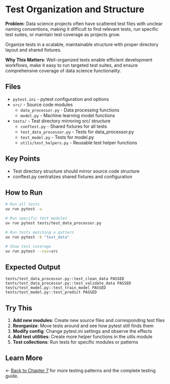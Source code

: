# Test Organization and Structure

**Problem**: Data science projects often have scattered test files with unclear naming conventions, making it difficult to find relevant tests, run specific test suites, or maintain test coverage as projects grow.

Organize tests in a scalable, maintainable structure with proper directory layout and shared fixtures.

**Why This Matters**: Well-organized tests enable efficient development workflows, make it easy to run targeted test suites, and ensure comprehensive coverage of data science functionality.

## Files

- `pytest.ini` - pytest configuration and options
- `src/` - Source code modules
  - `data_processor.py` - Data processing functions
  - `model.py` - Machine learning model functions
- `tests/` - Test directory mirroring src/ structure
  - `conftest.py` - Shared fixtures for all tests
  - `test_data_processor.py` - Tests for data_processor.py
  - `test_model.py` - Tests for model.py
  - `utils/test_helpers.py` - Reusable test helper functions

## Key Points

- Test directory structure should mirror source code structure
- conftest.py centralizes shared fixtures and configuration

## How to Run

```bash
# Run all tests
uv run pytest -v

# Run specific test modules
uv run pytest tests/test_data_processor.py

# Run tests matching a pattern
uv run pytest -k "test_data"

# Show test coverage
uv run pytest --cov=src
```

## Expected Output

```
tests/test_data_processor.py::test_clean_data PASSED
tests/test_data_processor.py::test_validate_data PASSED
tests/test_model.py::test_train_model PASSED
tests/test_model.py::test_predict PASSED
```

## Try This

1. **Add new modules**: Create new source files and corresponding test files
2. **Reorganize**: Move tests around and see how pytest still finds them
3. **Modify config**: Change pytest.ini settings and observe the effects
4. **Add test utilities**: Create more helper functions in the utils module
5. **Test collections**: Run tests for specific modules or patterns

## Learn More

← [Back to Chapter 7](../README.md) for more testing patterns and the complete testing guide.